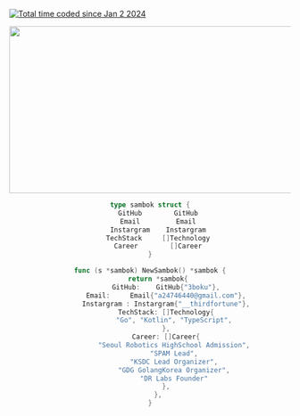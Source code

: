 <a href="https://wakatime.com/@018cc8f5-2dde-4e5c-b91c-53407ae38aa2"><img src="https://wakatime.com/badge/user/018cc8f5-2dde-4e5c-b91c-53407ae38aa2.svg" alt="Total time coded since Jan 2 2024" /></a>
<div style="text-align:center">
<a href="https://github.com/devxb/gitanimals">
<img
  src="https://render.gitanimals.org/farms/3boku"
  width="600"
  height="300"
/>
</a>
	
```go
type sambok struct {
	GitHub        GitHub
	Email         Email
	Instargram    Instargram
	TechStack     []Technology
	Career        []Career
}

func (s *sambok) NewSambok() *sambok {
	return *sambok{
		GitHub:    GitHub{"3boku"},
		Email:     Email{"a24746440@gmail.com"},
		Instargram : Instargram{"__thirdfortune"},
		TechStack: []Technology{
			"Go", "Kotlin", "TypeScript",
		},
		Career: []Career{
			"Seoul Robotics HighSchool Admission",
			"SPAM Lead",
			"KSDC Lead Organizer",
			"GDG GolangKorea Organizer",
			"DR Labs Founder"
		},
	},
}
```
